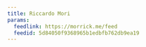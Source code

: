 ```yaml
---
title: Riccardo Mori
params:
  feedlink: https://morrick.me/feed
  feedid: 5d84050f9368965b1edbfb762db9ea19
---
```

